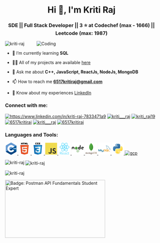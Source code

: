 <h1 align="center">Hi 👋, I'm Kriti Raj</h1>
<h3 align="center">SDE || Full Stack Developer || 3 ⭐ at Codechef (max - 1666) || Leetcode (max: 1987)</h3>
<img align="right" alt="Coding" width="400" src="https://cdn.dribbble.com/users/1162077/screenshots/3848914/programmer.gif">

<p align="left"> <img src="https://komarev.com/ghpvc/?username=kriti-raj&label=Profile%20views&color=0e75b6&style=flat" alt="kriti-raj" /> </p>

<!-- <p align="left"> <a href="https://twitter.com/kriti___raj" target="blank"><img src="https://img.shields.io/twitter/follow/kriti___raj?logo=twitter&style=for-the-badge" alt="kriti___raj" /></a> </p> -->

- 🌱 I’m currently learning **SQL**

- 👨‍💻 All of my projects are available [here](https://kritiraj.me/)

- 💬 Ask me about **C++, JavaScript, ReactJs, NodeJs, MongoDB**

- 📫 How to reach me **6517kritiraj@gmail.com**

- 📄 Know about my experiences [LinkedIn](https://www.linkedin.com/in/kritiraj19/)

<h3 align="left">Connect with me:</h3>
<p align="left">
<!--   CODEPEN -->
<!-- <a href="https://codepen.io/kriti-raj" target="blank"><img align="center" src="https://raw.githubusercontent.com/rahuldkjain/github-profile-readme-generator/master/src/images/icons/Social/codepen.svg" alt="kriti-raj" height="30" width="40" /></a> -->
<!-- <a href="https://twitter.com/kriti___raj" target="blank"><img align="center" src="https://raw.githubusercontent.com/rahuldkjain/github-profile-readme-generator/master/src/images/icons/Social/twitter.svg" alt="kriti___raj" height="30" width="40" /></a> -->
<!--   LINKEDIN -->
<a href="https://linkedin.com/in/kritiraj19/" target="blank"><img align="center" src="https://raw.githubusercontent.com/rahuldkjain/github-profile-readme-generator/master/src/images/icons/Social/linked-in-alt.svg" alt="https://www.linkedin.com/in/kriti-raj-7833471a9" height="30" width="40" /></a>
<!--   INSTAGRAM -->
<a href="https://instagram.com/kriti___raj" target="blank"><img align="center" src="https://raw.githubusercontent.com/rahuldkjain/github-profile-readme-generator/master/src/images/icons/Social/instagram.svg" alt="kriti___raj" height="30" width="40" /></a>
<!--   CODECHEF -->
<a href="https://www.codechef.com/users/kriti_raj19" target="blank"><img align="center" src="https://cdn.jsdelivr.net/npm/simple-icons@3.1.0/icons/codechef.svg" alt="kriti_raj19" height="30" width="40" /></a>
<!-- HACKERRANK -->
<a href="https://www.hackerrank.com/6517kritiraj" target="blank"><img align="center" src="https://raw.githubusercontent.com/rahuldkjain/github-profile-readme-generator/master/src/images/icons/Social/hackerrank.svg" alt="6517kritiraj" height="30" width="40" /></a>
<!-- LEETCODE -->
<a href="https://www.leetcode.com/kriti___raj" target="blank"><img align="center" src="https://raw.githubusercontent.com/rahuldkjain/github-profile-readme-generator/master/src/images/icons/Social/leet-code.svg" alt="kriti___raj" height="30" width="40" /></a>
<!-- GEEKSFORGEEKS -->
<a href="https://auth.geeksforgeeks.org/user/6517kritiraj" target="blank"><img align="center" src="https://raw.githubusercontent.com/rahuldkjain/github-profile-readme-generator/master/src/images/icons/Social/geeks-for-geeks.svg" alt="6517kritiraj" height="30" width="40" /></a>
<!-- DISCORD -->
<!-- <a href="https://discord.gg/https://discord.gg/z2R7YcycPe" target="blank"><img align="center" src="https://raw.githubusercontent.com/rahuldkjain/github-profile-readme-generator/master/src/images/icons/Social/discord.svg" alt="https://discord.gg/z2R7YcycPe" height="30" width="40" /></a> -->
</p>

<h3 align="left">Languages and Tools:</h3>
<p align="left">
<!--   CPP -->
  <a href="https://www.w3schools.com/cpp/" target="_blank" rel="noreferrer"> <img src="https://raw.githubusercontent.com/devicons/devicon/master/icons/cplusplus/cplusplus-original.svg" alt="cplusplus" width="40" height="40"/> 
<!--   HTML -->
  <a href="https://www.w3.org/html/" target="_blank" rel="noreferrer"> <img src="https://raw.githubusercontent.com/devicons/devicon/master/icons/html5/html5-original-wordmark.svg" alt="html5" width="40" height="40"/> </a> 
<!--   CSS -->
  </a> <a href="https://www.w3schools.com/css/" target="_blank" rel="noreferrer"> <img src="https://raw.githubusercontent.com/devicons/devicon/master/icons/css3/css3-original-wordmark.svg" alt="css3" width="40" height="40"/> </a>
<!--   JAVASCRIPT -->
  <a href="https://developer.mozilla.org/en-US/docs/Web/JavaScript" target="_blank" rel="noreferrer"> <img src="https://raw.githubusercontent.com/devicons/devicon/master/icons/javascript/javascript-original.svg" alt="javascript" width="40" height="40"/> </a> 
<!--   REACTJS -->
  <a href="https://reactjs.org/" target="_blank" rel="noreferrer"> <img src="https://raw.githubusercontent.com/devicons/devicon/master/icons/react/react-original-wordmark.svg" alt="react" width="40" height="40"/> </a>
<!--   NODEJS -->
  <a href="https://nodejs.org" target="_blank" rel="noreferrer"> <img src="https://raw.githubusercontent.com/devicons/devicon/master/icons/nodejs/nodejs-original-wordmark.svg" alt="nodejs" width="40" height="40"/> </a> 
<!--   MONGODB -->
  <a href="https://www.mongodb.com/" target="_blank" rel="noreferrer"> <img src="https://raw.githubusercontent.com/devicons/devicon/master/icons/mongodb/mongodb-original-wordmark.svg" alt="mongodb" width="40" height="40"/> </a> 
<!--   SQL -->
  <a href="https://www.mysql.com/" target="_blank" rel="noreferrer"> <img src="https://raw.githubusercontent.com/devicons/devicon/master/icons/mysql/mysql-original-wordmark.svg" alt="mysql" width="40" height="40"/> </a>
<!--   PYTHON -->
  <a href="https://www.python.org" target="_blank" rel="noreferrer"> <img src="https://raw.githubusercontent.com/devicons/devicon/master/icons/python/python-original.svg" alt="python" width="40" height="40"/> </a> 
<!--   GOOGLE CLOUD -->
  <a href="https://cloud.google.com" target="_blank" rel="noreferrer"> <img src="https://www.vectorlogo.zone/logos/google_cloud/google_cloud-icon.svg" alt="gcp" width="40" height="40"/> </a> 
</p>

<p><img align="left" src="https://github-readme-stats.vercel.app/api/top-langs?username=kriti-raj&show_icons=true&locale=en&layout=compact" alt="kriti-raj" /></p>

<p>&nbsp;<img align="center" src="https://github-readme-stats.vercel.app/api?username=kriti-raj&show_icons=true&locale=en" alt="kriti-raj" /></p>

<p><img align="center" src="https://github-readme-streak-stats.herokuapp.com/?user=kriti-raj&" alt="kriti-raj" /></p>

<img src="https://badgr.com/public/assertions/zmk7tv2LQxidi3BJ9iC3TQ?embedVersion=1&embedWidth=330&embedHeight=191&identity__email=kriti.2101066cs@iiitbh.ac.in" title="Badge: Postman API Fundamentals Student Expert" style="width: 330px; height: 191px; border: 0px;"></img>

